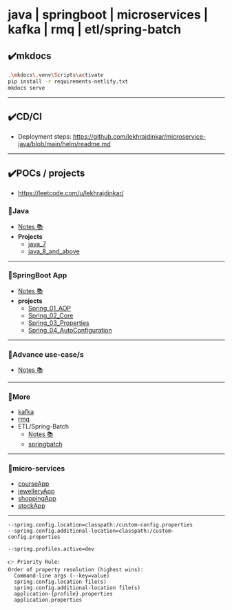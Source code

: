 # java | springboot | microservices | kafka | rmq | etl/spring-batch

## ✔️mkdocs
```bash
.\mkdocs\.venv\Scripts\activate
pip install -r requirements-netlify.txt
mkdocs serve
```
---
## ✔️CD/CI
- Deployment steps: https://github.com/lekhrajdinkar/microservice-java/blob/main/helm/readme.md

---
## ✔️POCs / projects
- https://leetcode.com/u/lekhrajdinkar/
### 🔸Java
- [Notes 📚](docs/01_java)
- **Projects**
  - [java_7](src/main/java/evolution/java_7)
  - [java_8_and_above](src/main/java/evolution/java_8)

---  
### 🔸SpringBoot App
- [Notes 📚](docs/02_springboot)
- **projects**
  - [Spring_01_AOP](src/main/java/springbootApp/AOP)
  - [Spring_02_Core](src/main/java/springbootApp/SpringCore)
  - [Spring_03_Properties](src/main/java/springbootApp/SpringProperties)
  - [Spring_04_AutoConfiguration](src/main/java/springbootApp/SpringAutoConfiguration)

---
### 🔸Advance use-case/s
- [Notes 📚](docs/03_Advance)

---
### 🔸More
- [kafka](src/main/java/more)
- [rmq](src/main/java/more/rmq)
- ETL/Spring-Batch
  - [Notes 📚](docs/02_springboot/05_spring-batch-ETL)
  - [springbatch](src/main/java/more/springbatch)

---
### 🔸micro-services
- [courseApp](src/main/java/microservice/courseApp)
- [jewelleryApp](src/main/java/microservice/jewelleryApp)
- [shoppingApp](src/main/java/microservice/shoppingApp)
- [stockApp](src/main/java/microservice/stockApp)

---

```
--spring.config.location=classpath:/custom-config.properties
--spring.config.additional-location=classpath:/custom-config.properties

--spring.profiles.active=dev

👉 Priority Rule:
Order of property resolution (highest wins):
  Command-line args (--key=value)
  spring.config.location file(s)
  spring.config.additional-location file(s)
  application-{profile}.properties
  application.properties
```



